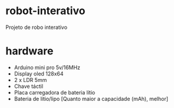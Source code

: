 # robot-interativo
Projeto de robo interativo

# hardware
- Arduino mini pro 5v/16MHz
- Display oled 128x64
- 2 x LDR 5mm
- Chave táctil
- Placa carregadora de bateria lítio
- Bateria de lítio/lipo [Quanto maior a capacidade (mAh), melhor]
